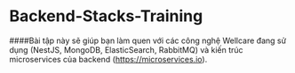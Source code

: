 # Backend-Stacks-Training
####Bài tập này sẽ giúp bạn làm quen với các công nghệ Wellcare đang sử dụng (NestJS, MongoDB, ElasticSearch, RabbitMQ) và kiến trúc microservices của backend (https://microservices.io).
